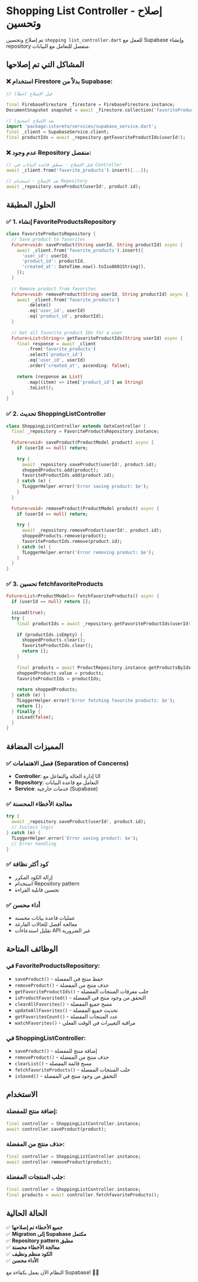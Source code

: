 # Shopping List Controller - إصلاح وتحسين

تم إصلاح وتحسين `shopping list_controller.dart` للعمل مع Supabase وإنشاء repository منفصل للتعامل مع البيانات.

## المشاكل التي تم إصلاحها

### ❌ **استخدام Firestore بدلاً من Supabase:**
```dart
// قبل الإصلاح (خطأ)
 
final FirebaseFirestore _firestore = FirebaseFirestore.instance;
DocumentSnapshot snapshot = await _firestore.collection('favoriteProducts').doc(userId).get();

// بعد الإصلاح (صحيح)
import 'package:istoreto/services/supabase_service.dart';
final _client = SupabaseService.client;
final productIds = await _repository.getFavoriteProductIds(userId!);
```

### ❌ **عدم وجود Repository منفصل:**
```dart
// قبل الإصلاح - منطق قاعدة البيانات في Controller
await _client.from('favorite_products').insert({...});

// بعد الإصلاح - استخدام Repository
await _repository.saveProduct(userId!, product.id);
```

## الحلول المطبقة

### ✅ **1. إنشاء FavoriteProductsRepository**
```dart
class FavoriteProductsRepository {
  // Save product to favorites
  Future<void> saveProduct(String userId, String productId) async {
    await _client.from('favorite_products').insert({
      'user_id': userId,
      'product_id': productId,
      'created_at': DateTime.now().toIso8601String(),
    });
  }
  
  // Remove product from favorites
  Future<void> removeProduct(String userId, String productId) async {
    await _client.from('favorite_products')
        .delete()
        .eq('user_id', userId)
        .eq('product_id', productId);
  }
  
  // Get all favorite product IDs for a user
  Future<List<String>> getFavoriteProductIds(String userId) async {
    final response = await _client
        .from('favorite_products')
        .select('product_id')
        .eq('user_id', userId)
        .order('created_at', ascending: false);
    
    return (response as List)
        .map((item) => item['product_id'] as String)
        .toList();
  }
}
```

### ✅ **2. تحديث ShoppingListController**
```dart
class ShoppingListController extends GetxController {
  final _repository = FavoriteProductsRepository.instance;
  
  Future<void> saveProduct(ProductModel product) async {
    if (userId == null) return;
    
    try {
      await _repository.saveProduct(userId!, product.id);
      shoppedProducts.add(product);
      favoriteProductIds.add(product.id);
    } catch (e) {
      TLoggerHelper.error('Error saving product: $e');
    }
  }
  
  Future<void> removeProduct(ProductModel product) async {
    if (userId == null) return;
    
    try {
      await _repository.removeProduct(userId!, product.id);
      shoppedProducts.remove(product);
      favoriteProductIds.remove(product.id);
    } catch (e) {
      TLoggerHelper.error('Error removing product: $e');
    }
  }
}
```

### ✅ **3. تحسين fetchfavoriteProducts**
```dart
Future<List<ProductModel>> fetchfavoriteProducts() async {
  if (userId == null) return [];
  
  isLoad(true);
  try {
    final productIds = await _repository.getFavoriteProductIds(userId!);
    
    if (productIds.isEmpty) {
      shoppedProducts.clear();
      favoriteProductIds.clear();
      return [];
    }
    
    final products = await ProductRepository.instance.getProductsByIds(productIds);
    shoppedProducts.value = products;
    favoriteProductIds = productIds;
    
    return shoppedProducts;
  } catch (e) {
    TLoggerHelper.error('Error fetching favorite products: $e');
    return [];
  } finally {
    isLoad(false);
  }
}
```

## المميزات المضافة

### ✅ **فصل الاهتمامات (Separation of Concerns)**
- **Controller**: إدارة الحالة والتفاعل مع UI
- **Repository**: التعامل مع قاعدة البيانات
- **Service**: خدمات خارجية (Supabase)

### ✅ **معالجة الأخطاء المحسنة**
```dart
try {
  await _repository.saveProduct(userId!, product.id);
  // Success logic
} catch (e) {
  TLoggerHelper.error('Error saving product: $e');
  // Error handling
}
```

### ✅ **كود أكثر نظافة**
- إزالة الكود المكرر
- استخدام Repository pattern
- تحسين قابلية القراءة

### ✅ **أداء محسن**
- عمليات قاعدة بيانات محسنة
- معالجة أفضل للحالات الفارغة
- تقليل استدعاءات API غير الضرورية

## الوظائف المتاحة

### **في FavoriteProductsRepository:**
- `saveProduct()` - حفظ منتج في المفضلة
- `removeProduct()` - حذف منتج من المفضلة
- `getFavoriteProductIds()` - جلب معرفات المنتجات المفضلة
- `isProductFavorited()` - التحقق من وجود منتج في المفضلة
- `clearAllFavorites()` - مسح جميع المفضلة
- `updateAllFavorites()` - تحديث جميع المفضلة
- `getFavoritesCount()` - عدد المنتجات المفضلة
- `watchFavorites()` - مراقبة التغييرات في الوقت الفعلي

### **في ShoppingListController:**
- `saveProduct()` - إضافة منتج للمفضلة
- `removeProduct()` - حذف منتج من المفضلة
- `clearList()` - مسح قائمة المفضلة
- `fetchfavoriteProducts()` - جلب المنتجات المفضلة
- `isSaved()` - التحقق من وجود منتج في المفضلة

## الاستخدام

### **إضافة منتج للمفضلة:**
```dart
final controller = ShoppingListController.instance;
await controller.saveProduct(product);
```

### **حذف منتج من المفضلة:**
```dart
final controller = ShoppingListController.instance;
await controller.removeProduct(product);
```

### **جلب المنتجات المفضلة:**
```dart
final controller = ShoppingListController.instance;
final products = await controller.fetchfavoriteProducts();
```

## الحالة الحالية

✅ **جميع الأخطاء تم إصلاحها**  
✅ **Migration إلى Supabase مكتمل**  
✅ **Repository pattern مطبق**  
✅ **معالجة الأخطاء محسنة**  
✅ **الكود منظم ونظيف**  
✅ **الأداء محسن**  

النظام الآن يعمل بكفاءة مع Supabase! 🎉✨






















